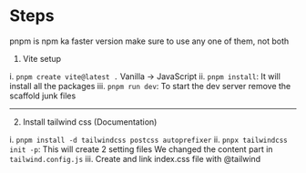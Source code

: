 # Steps

pnpm is npm ka faster version
make sure to use any one of them, not both

1. Vite setup

i. `pnpm create vite@latest .`
Vanilla -> JavaScript
ii. `pnpm install`: It will install all the packages
iii. `pnpm run dev`: To start the dev server
remove the scaffold junk files

---

2. Install tailwind css (Documentation)

i. `pnpm install -d tailwindcss postcss autoprefixer`
ii. `pnpx tailwindcss init -p`: This will create 2 setting files
We changed the content part in `tailwind.config.js`
iii. Create and link index.css file with @tailwind
